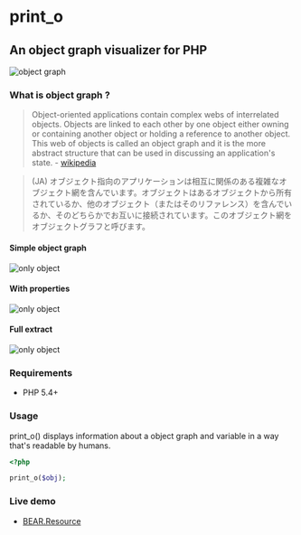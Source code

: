# print_o
## An object graph visualizer for PHP

![object graph](http://koriym.github.io/print_o/v1/img/big.png)

### What is object graph ?

> Object-oriented applications contain complex webs of interrelated objects. Objects are linked to each other by one object either owning or containing another object or holding a reference to another object. This web of objects is called an object graph and it is the more abstract structure that can be used in discussing an application's state. - [wikipedia](http://en.wikipedia.org/wiki/Object_graph)

> (JA) オブジェクト指向のアプリケーションは相互に関係のある複雑なオブジェクト網を含んでいます。オブジェクトはあるオブジェクトから所有されているか、他のオブジェクト（またはそのリファレンス）を含んでいるか、そのどちらかでお互いに接続されています。このオブジェクト網をオブジェクトグラフと呼びます。

#### Simple object graph
![only object](http://koriym.github.io/print_o/v1/img/object.png)

#### With properties
![only object](http://koriym.github.io/print_o/v1/img/prop.png)

#### Full extract
![only object](http://koriym.github.io/print_o/v1/img/full.png)

### Requirements
 * PHP 5.4+

### Usage

print_o() displays information about a object graph and variable in a way that's readable by humans.

```php
<?php

print_o($obj);
```

### Live demo

 * [BEAR.Resource](http://koriym.github.io/print_o/v1/libs/bear.resource.html)
